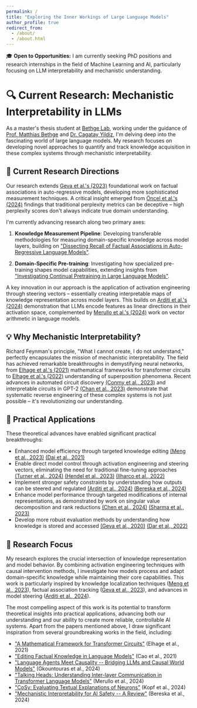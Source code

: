 ```yaml
---
permalink: /
title: "Exploring the Inner Workings of Large Language Models"
author_profile: true
redirect_from: 
  - /about/
  - /about.html
---
```


<div class="announcement-box">
<p>🎓 <strong>Open to Opportunities:</strong> I am currently seeking PhD positions and research internships in the field of Machine Learning and AI, particularly focusing on LLM interpretability and mechanistic understanding.</p>
</div>

# 🔍 Current Research: Mechanistic Interpretability in LLMs

As a master's thesis student at [Bethge Lab](https://bethgelab.org/), working under the guidance of [Prof. Matthias Bethge](https://uni-tuebingen.de/fakultaeten/mathematisch-naturwissenschaftliche-fakultaet/fachbereiche/physik/institute/institut-fuer-theoretische-physik/arbeitsgruppen/ag-bethge/) and [Dr. Cagatay Yildiz](https://cagatayyildiz.github.io/), I'm delving deep into the fascinating world of large language models. My research focuses on developing novel approaches to quantify and track knowledge acquisition in these complex systems through mechanistic interpretability.

## 🧪 Current Research Directions

Our research extends [Geva et al.'s (2023)](https://arxiv.org/abs/2304.14767) foundational work on factual associations in auto-regressive models, developing more sophisticated measurement techniques. A critical insight emerged from [Öncel et al.'s (2024)](https://arxiv.org/abs/2410.05581) findings that traditional perplexity metrics can be deceptive – high perplexity scores don't always indicate true domain understanding.

I'm currently advancing research along two primary axes:

1. **Knowledge Measurement Pipeline**: Developing transferable methodologies for measuring domain-specific knowledge across model layers, building on ["Dissecting Recall of Factual Associations in Auto-Regressive Language Models"](https://arxiv.org/abs/2304.14767).

2. **Domain-Specific Pre-training**: Investigating how specialized pre-training shapes model capabilities, extending insights from ["Investigating Continual Pretraining in Large Language Models"](https://arxiv.org/abs/2402.17400).

A key innovation in our approach is the application of activation engineering through steering vectors – essentially creating interpretable maps of knowledge representation across model layers. This builds on [Arditi et al.'s (2024)](https://arxiv.org/abs/2406.11717) demonstration that LLMs encode features as linear directions in their activation space, complemented by [Merullo et al.'s (2024)](https://arxiv.org/abs/2305.16130) work on vector arithmetic in language models.

## 💡 Why Mechanistic Interpretability?

Richard Feynman's principle, "What I cannot create, I do not understand," perfectly encapsulates the mission of mechanistic interpretability. The field has achieved remarkable breakthroughs in demystifying neural networks, from [Elhage et al.'s (2021)](https://transformer-circuits.pub/2021/framework/index.html) mathematical frameworks for transformer circuits to [Elhage et al.'s (2022)](https://transformer-circuits.pub/2022/toy_model/index.html) understanding of superposition phenomena. Recent advances in automated circuit discovery [(Conmy et al., 2023)](https://arxiv.org/abs/2304.14997) and interpretable circuits in GPT-2 [(Chan et al., 2023)](https://arxiv.org/abs/2211.00593) demonstrate that systematic reverse engineering of these complex systems is not just possible – it's revolutionizing our understanding.

## 🔬 Practical Applications

These theoretical advances have enabled significant practical breakthroughs:

- Enhanced model efficiency through targeted knowledge editing [(Meng et al., 2023)](https://proceedings.neurips.cc/paper_files/paper/2022/hash/6f1d43d5a82a37e89b0665b33bf3a182-Abstract-Conference.html) [(Dai et al., 2021)](https://arxiv.org/abs/2104.08696)
- Enable direct model control through activation engineering and steering vectors, eliminating the need for traditional fine-tuning approaches [(Turner et al., 2024)](https://arxiv.org/abs/2308.10248) [(Hendel et al., 2023)](https://arxiv.org/abs/2310.15916) [(Ilharco et al., 2022)](https://arxiv.org/abs/2212.04089)
- Implement stronger safety constraints by understanding how outputs can be steered and regulated [(Arditi et al., 2024)](https://arxiv.org/pdf/2406.11717) [(Bereska et al., 2024)](https://arxiv.org/abs/2404.14082)
- Enhance model performance through targeted modifications of internal representations, as demonstrated by work on singular value decomposition and rank reductions [(Chen et al., 2024)](https://arxiv.org/abs/2305.19798) [(Sharma et al., 2023)](https://arxiv.org/abs/2312.13558)
- Develop more robust evaluation methods by understanding how knowledge is stored and accessed [(Geva et al., 2020)](https://arxiv.org/abs/2012.14913) [(Dar et al., 2022)](https://arxiv.org/abs/2209.02535)

## 🎯 Research Focus

My research explores the crucial intersection of knowledge representation and model behavior. By combining activation engineering techniques with causal intervention methods, I investigate how models process and adapt domain-specific knowledge while maintaining their core capabilities. This work is particularly inspired by knowledge localization techniques ([Meng et al., 2023](https://proceedings.neurips.cc/paper_files/paper/2022/hash/6f1d43d5a82a37e89b0665b33bf3a182-Abstract-Conference.html)), factual association tracking ([Geva et al., 2023](https://arxiv.org/abs/2304.14767)), and advances in model steering ([Arditi et al., 2024](https://arxiv.org/pdf/2406.11717)).

The most compelling aspect of this work is its potential to transform theoretical insights into practical applications, advancing both our understanding and our ability to create more reliable, controllable AI systems. Apart from the papers mentioned above, I draw significant inspiration from several groundbreaking works in the field, including:

- ["A Mathematical Framework for Transformer Circuits"](https://transformer-circuits.pub/2021/framework/index.html) (Elhage et al., 2021)
- ["Editing Factual Knowledge in Language Models"](https://arxiv.org/abs/2104.08164) (Cao et al., 2021)
- ["Language Agents Meet Causality -- Bridging LLMs and Causal World Models"](https://arxiv.org/abs/2410.19923) (Gkountouras et al., 2024)
- ["Talking Heads: Understanding Inter-layer Communication in Transformer Language Models"](https://arxiv.org/abs/2406.09519) (Merullo et al., 2024)
- ["CoSy: Evaluating Textual Explanations of Neurons"](https://arxiv.org/pdf/2405.20331) (Kopf et al., 2024)
- ["Mechanistic Interpretability for AI Safety -- A Review"](https://arxiv.org/abs/2404.14082) (Bereska et al., 2024)
